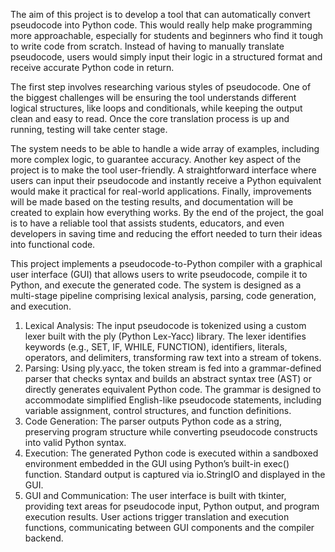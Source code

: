 The aim of this project is to develop a tool that can automatically convert pseudocode into Python code. This would really help make programming more approachable, especially for students and beginners who find it tough to write code from scratch. Instead of having to manually translate pseudocode, users would simply input their logic in a structured format and receive accurate Python code in return. 

The first step involves researching various styles of pseudocode. One of the biggest challenges will be ensuring the tool understands different logical structures, like loops and conditionals, while keeping the output clean and easy to read. Once the core translation process is up and running, testing will take center stage.

 The system needs to be able to handle a wide array of examples, including more complex logic, to guarantee accuracy. Another key aspect of the project is to make the tool user-friendly. A straightforward interface where users can input their pseudocode and instantly receive a Python equivalent would make it practical for real-world applications. Finally, improvements will be made based on the testing results, and documentation will be created to explain how everything works. By the end of the project, the goal is to have a reliable tool that assists students, educators, and even developers in saving time and reducing the effort needed to turn their ideas into functional code.


This project implements a pseudocode-to-Python compiler with a graphical user interface (GUI) that allows users to write pseudocode, compile it to Python, and execute the generated code. The system is designed as a multi-stage pipeline comprising lexical analysis, parsing, code generation, and execution.
1.	Lexical Analysis: The input pseudocode is tokenized using a custom lexer built with the ply (Python Lex-Yacc) library. The lexer identifies keywords (e.g., SET, IF, WHILE, FUNCTION), identifiers, literals, operators, and delimiters, transforming raw text into a stream of tokens.
2.	Parsing: Using ply.yacc, the token stream is fed into a grammar-defined parser that checks syntax and builds an abstract syntax tree (AST) or directly generates equivalent Python code. The grammar is designed to accommodate simplified English-like pseudocode statements, including variable assignment, control structures, and function definitions.
3.	Code Generation: The parser outputs Python code as a string, preserving program structure while converting pseudocode constructs into valid Python syntax.
4.	Execution: The generated Python code is executed within a sandboxed environment embedded in the GUI using Python’s built-in exec() function. Standard output is captured via io.StringIO and displayed in the GUI.
5.	GUI and Communication: The user interface is built with tkinter, providing text areas for pseudocode input, Python output, and program execution results. User actions trigger translation and execution functions, communicating between GUI components and the compiler backend.

